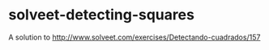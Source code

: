 solveet-detecting-squares
=========================

A solution to http://www.solveet.com/exercises/Detectando-cuadrados/157
